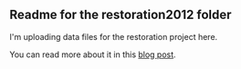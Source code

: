 ## Readme for the restoration2012 folder

I'm uploading data files for the restoration project here.

You can read more about it in this <a href="http://scripting.com/2018/07/08/120838.html">blog post</a>. 
